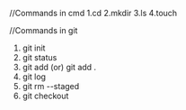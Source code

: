 //Commands in cmd
1.cd
2.mkdir
3.ls
4.touch

//Commands in git
1. git init
2. git status
3. git add <filename> (or) git add .
4. git log
5. git rm --staged <file name>
6. git checkout <id name>

